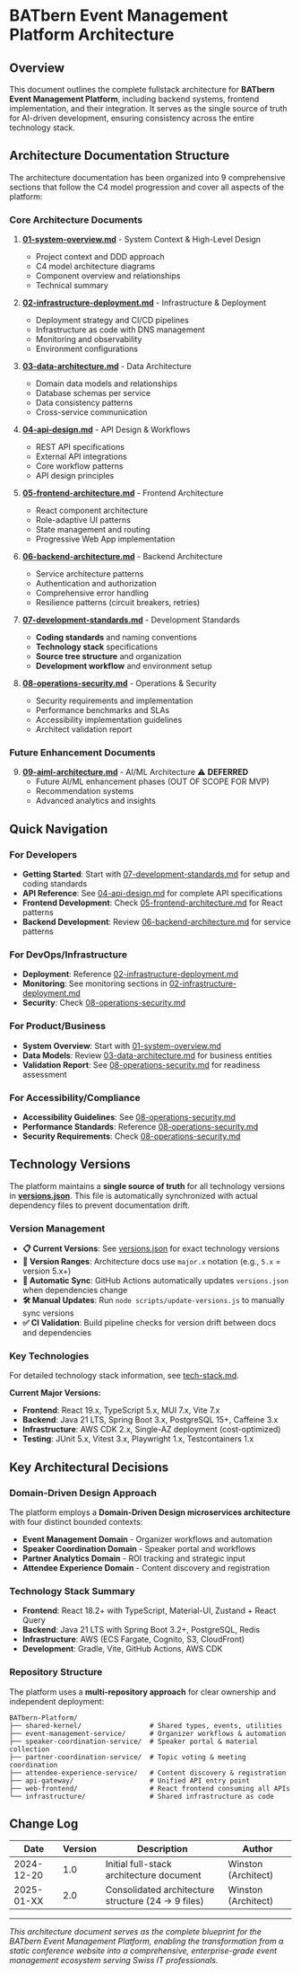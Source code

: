 # BATbern Event Management Platform Architecture

## Overview

This document outlines the complete fullstack architecture for **BATbern Event Management Platform**, including backend systems, frontend implementation, and their integration. It serves as the single source of truth for AI-driven development, ensuring consistency across the entire technology stack.

## Architecture Documentation Structure

The architecture documentation has been organized into 9 comprehensive sections that follow the C4 model progression and cover all aspects of the platform:

### Core Architecture Documents

1. **[01-system-overview.md](./01-system-overview.md)** - System Context & High-Level Design
   - Project context and DDD approach
   - C4 model architecture diagrams
   - Component overview and relationships
   - Technical summary

2. **[02-infrastructure-deployment.md](./02-infrastructure-deployment.md)** - Infrastructure & Deployment
   - Deployment strategy and CI/CD pipelines
   - Infrastructure as code with DNS management
   - Monitoring and observability
   - Environment configurations

3. **[03-data-architecture.md](./03-data-architecture.md)** - Data Architecture
   - Domain data models and relationships
   - Database schemas per service
   - Data consistency patterns
   - Cross-service communication

4. **[04-api-design.md](./04-api-design.md)** - API Design & Workflows
   - REST API specifications
   - External API integrations
   - Core workflow patterns
   - API design principles

5. **[05-frontend-architecture.md](./05-frontend-architecture.md)** - Frontend Architecture
   - React component architecture
   - Role-adaptive UI patterns
   - State management and routing
   - Progressive Web App implementation

6. **[06-backend-architecture.md](./06-backend-architecture.md)** - Backend Architecture
   - Service architecture patterns
   - Authentication and authorization
   - Comprehensive error handling
   - Resilience patterns (circuit breakers, retries)

7. **[07-development-standards.md](./07-development-standards.md)** - Development Standards
   - **Coding standards** and naming conventions
   - **Technology stack** specifications
   - **Source tree structure** and organization
   - **Development workflow** and environment setup

8. **[08-operations-security.md](./08-operations-security.md)** - Operations & Security
   - Security requirements and implementation
   - Performance benchmarks and SLAs
   - Accessibility implementation guidelines
   - Architect validation report

### Future Enhancement Documents

9. **[09-aiml-architecture.md](./09-aiml-architecture.md)** - AI/ML Architecture ⚠️ **DEFERRED**
   - Future AI/ML enhancement phases (OUT OF SCOPE FOR MVP)
   - Recommendation systems
   - Advanced analytics and insights

## Quick Navigation

### For Developers
- **Getting Started**: Start with [07-development-standards.md](./07-development-standards.md) for setup and coding standards
- **API Reference**: See [04-api-design.md](./04-api-design.md) for complete API specifications
- **Frontend Development**: Check [05-frontend-architecture.md](./05-frontend-architecture.md) for React patterns
- **Backend Development**: Review [06-backend-architecture.md](./06-backend-architecture.md) for service patterns

### For DevOps/Infrastructure
- **Deployment**: Reference [02-infrastructure-deployment.md](./02-infrastructure-deployment.md)
- **Monitoring**: See monitoring sections in [02-infrastructure-deployment.md](./02-infrastructure-deployment.md)
- **Security**: Check [08-operations-security.md](./08-operations-security.md)

### For Product/Business
- **System Overview**: Start with [01-system-overview.md](./01-system-overview.md)
- **Data Models**: Review [03-data-architecture.md](./03-data-architecture.md) for business entities
- **Validation Report**: See [08-operations-security.md](./08-operations-security.md) for readiness assessment

### For Accessibility/Compliance
- **Accessibility Guidelines**: See [08-operations-security.md](./08-operations-security.md)
- **Performance Standards**: Reference [08-operations-security.md](./08-operations-security.md)
- **Security Requirements**: Check [08-operations-security.md](./08-operations-security.md)

## Technology Versions

The platform maintains a **single source of truth** for all technology versions in **[versions.json](../versions.json)**. This file is automatically synchronized with actual dependency files to prevent documentation drift.

### Version Management

- **📋 Current Versions**: See [versions.json](../versions.json) for exact technology versions
- **📝 Version Ranges**: Architecture docs use `major.x` notation (e.g., `5.x` = version 5.x+)
- **🔄 Automatic Sync**: GitHub Actions automatically updates `versions.json` when dependencies change
- **🛠️ Manual Updates**: Run `node scripts/update-versions.js` to manually sync versions
- **✅ CI Validation**: Build pipeline checks for version drift between docs and dependencies

### Key Technologies

For detailed technology stack information, see [tech-stack.md](./tech-stack.md).

**Current Major Versions:**
- **Frontend**: React 19.x, TypeScript 5.x, MUI 7.x, Vite 7.x
- **Backend**: Java 21 LTS, Spring Boot 3.x, PostgreSQL 15+, Caffeine 3.x
- **Infrastructure**: AWS CDK 2.x, Single-AZ deployment (cost-optimized)
- **Testing**: JUnit 5.x, Vitest 3.x, Playwright 1.x, Testcontainers 1.x

## Key Architectural Decisions

### Domain-Driven Design Approach
The platform employs a **Domain-Driven Design microservices architecture** with four distinct bounded contexts:
- **Event Management Domain** - Organizer workflows and automation
- **Speaker Coordination Domain** - Speaker portal and workflows
- **Partner Analytics Domain** - ROI tracking and strategic input
- **Attendee Experience Domain** - Content discovery and registration

### Technology Stack Summary
- **Frontend**: React 18.2+ with TypeScript, Material-UI, Zustand + React Query
- **Backend**: Java 21 LTS with Spring Boot 3.2+, PostgreSQL, Redis
- **Infrastructure**: AWS (ECS Fargate, Cognito, S3, CloudFront)
- **Development**: Gradle, Vite, GitHub Actions, AWS CDK

### Repository Structure
The platform uses a **multi-repository approach** for clear ownership and independent deployment:
```
BATbern-Platform/
├── shared-kernel/                 # Shared types, events, utilities
├── event-management-service/      # Organizer workflows & automation
├── speaker-coordination-service/  # Speaker portal & material collection
├── partner-coordination-service/  # Topic voting & meeting coordination
├── attendee-experience-service/   # Content discovery & registration
├── api-gateway/                   # Unified API entry point
├── web-frontend/                  # React frontend consuming all APIs
└── infrastructure/                # Shared infrastructure as code
```

## Change Log

| Date | Version | Description | Author |
|------|---------|-------------|--------|
| 2024-12-20 | 1.0 | Initial full-stack architecture document | Winston (Architect) |
| 2025-01-XX | 2.0 | Consolidated architecture structure (24 → 9 files) | Winston (Architect) |

---

*This architecture document serves as the complete blueprint for the BATbern Event Management Platform, enabling the transformation from a static conference website into a comprehensive, enterprise-grade event management ecosystem serving Swiss IT professionals.*